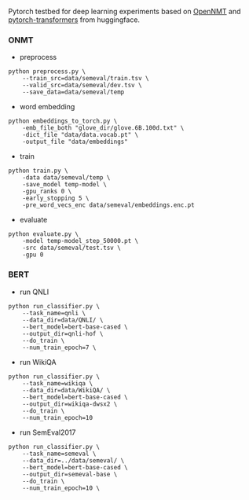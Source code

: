 Pytorch testbed for deep learning experiments based on [OpenNMT](https://github.com/OpenNMT/OpenNMT-py) and [pytorch-transformers](https://github.com/huggingface/pytorch-transformers) from huggingface.

### ONMT 
- preprocess
```
python preprocess.py \
    --train_src=data/semeval/train.tsv \
    --valid_src=data/semeval/dev.tsv \
    --save_data=data/semeval/temp
```

- word embedding
```
python embeddings_to_torch.py \
    -emb_file_both "glove_dir/glove.6B.100d.txt" \
    -dict_file "data/data.vocab.pt" \
    -output_file "data/embeddings"
```

- train
```
python train.py \
    -data data/semeval/temp \
    -save_model temp-model \
    -gpu_ranks 0 \
    -early_stopping 5 \
    -pre_word_vecs_enc data/semeval/embeddings.enc.pt
```

- evaluate
```
python evaluate.py \
    -model temp-model_step_50000.pt \
    -src data/semeval/test.tsv \
    -gpu 0
```

### BERT

- run QNLI 
```
python run_classifier.py \
    --task_name=qnli \
    --data_dir=data/QNLI/ \
    --bert_model=bert-base-cased \
    --output_dir=qnli-hof \
    --do_train \
    --num_train_epoch=7 \
```

- run WikiQA
```
python run_classifier.py \
    --task_name=wikiqa \
    --data_dir=data/WikiQA/ \
    --bert_model=bert-base-cased \
    --output_dir=wikiqa-dwsx2 \
    --do_train \
    --num_train_epoch=10
```

- run SemEval2017
```
python run_classifier.py \
    --task_name=semeval \
    --data_dir=../data/semeval/ \
    --bert_model=bert-base-cased \
    --output_dir=semeval-base \
    --do_train \
    --num_train_epoch=10 \
```
